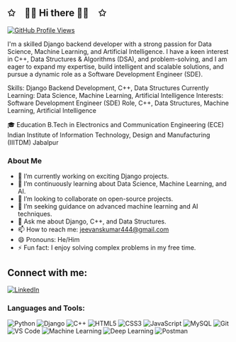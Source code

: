 ## ✩ 👨‍💻 Hi there 👨‍💻 ✩

[![GitHub Profile Views](https://komarev.com/ghpvc/?username=Jeevan4n&color=blue)](https://github.com/Jeevan4n)

I'm a skilled Django backend developer with a strong passion for Data Science, Machine Learning, and Artificial Intelligence. I have a keen interest in C++, Data Structures & Algorithms (DSA), and problem-solving, and I am eager to expand my expertise, build intelligent and scalable solutions, and pursue a dynamic role as a Software Development Engineer (SDE).

Skills: Django Backend Development, C++, Data Structures
Currently Learning: Data Science, Machine Learning, Artificial Intelligence
Interests: Software Development Engineer (SDE) Role, C++, Data Structures, Machine Learning, Artificial Intelligence

🎓 Education
B.Tech in Electronics and Communication Engineering (ECE)
Indian Institute of Information Technology, Design and Manufacturing (IIITDM) Jabalpur

### About Me

- 🔭 I’m currently working on exciting Django projects.
- 🌱 I’m continuously learning about Data Science, Machine Learning, and AI.
- 👯 I’m looking to collaborate on open-source projects.
- 🤔 I’m seeking guidance on advanced machine learning and AI techniques.
- 💬 Ask me about Django, C++, and Data Structures.
- 📫 How to reach me: jeevanskumar444@gmail.com
- 😄 Pronouns: He/Him
- ⚡ Fun fact: I enjoy solving complex problems in my free time.

## Connect with me:

[![LinkedIn](https://img.shields.io/badge/LinkedIn-0077B5?style=for-the-badge&logo=linkedin&logoColor=white)](https://www.linkedin.com/in/jeevan-kumar-18854023b/)

### Languages and Tools:

![Python](https://img.shields.io/badge/-Python-000?&logo=Python)
![Django](https://img.shields.io/badge/-Django-000?&logo=Django)
![C++](https://img.shields.io/badge/-C++-000?&logo=C%2B%2B)
![HTML5](https://img.shields.io/badge/-HTML5-000?&logo=HTML5)
![CSS3](https://img.shields.io/badge/-CSS3-000?&logo=CSS3)
![JavaScript](https://img.shields.io/badge/-JavaScript-000?&logo=JavaScript)
![MySQL](https://img.shields.io/badge/-MySQL-000?&logo=MySQL)
![Git](https://img.shields.io/badge/-Git-000?&logo=Git)
![VS Code](https://img.shields.io/badge/-VS%20Code-000?&logo=Visual%20Studio%20Code)
![Machine Learning](https://img.shields.io/badge/-Machine%20Learning-000?&logo=TensorFlow)
![Deep Learning](https://img.shields.io/badge/-Deep%20Learning-000?&logo=Keras)
![Postman](https://img.shields.io/badge/-Postman-000?&logo=Postman)

<!--
**Jeevan4n/Jeevan4n** is a ✨ _special_ ✨ repository because its `README.md` (this file) appears on your GitHub profile...
-->
